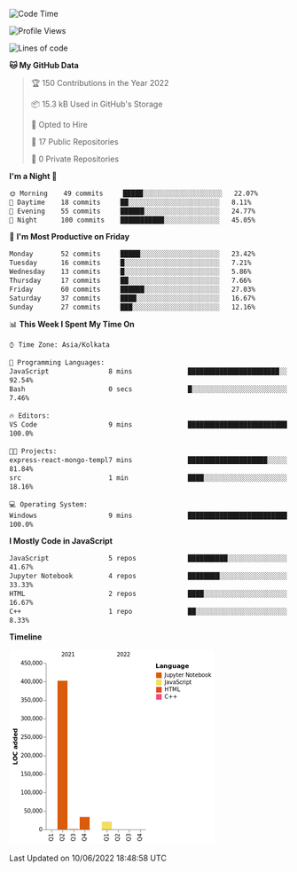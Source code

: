 <!--START_SECTION:waka-->
![Code Time](http://img.shields.io/badge/Code%20Time-0%20secs-blue)

![Profile Views](http://img.shields.io/badge/Profile%20Views-0-blue)

![Lines of code](https://img.shields.io/badge/From%20Hello%20World%20I%27ve%20Written-457%20Thousand%20lines%20of%20code-blue)

**🐱 My GitHub Data** 

> 🏆 150 Contributions in the Year 2022
 > 
> 📦 15.3 kB Used in GitHub's Storage 
 > 
> 💼 Opted to Hire
 > 
> 📜 17 Public Repositories 
 > 
> 🔑 0 Private Repositories  
 > 
**I'm a Night 🦉** 

```text
🌞 Morning    49 commits     █████░░░░░░░░░░░░░░░░░░░░   22.07% 
🌆 Daytime    18 commits     ██░░░░░░░░░░░░░░░░░░░░░░░   8.11% 
🌃 Evening    55 commits     ██████░░░░░░░░░░░░░░░░░░░   24.77% 
🌙 Night      100 commits    ███████████░░░░░░░░░░░░░░   45.05%

```
📅 **I'm Most Productive on Friday** 

```text
Monday       52 commits     █████░░░░░░░░░░░░░░░░░░░░   23.42% 
Tuesday      16 commits     █░░░░░░░░░░░░░░░░░░░░░░░░   7.21% 
Wednesday    13 commits     █░░░░░░░░░░░░░░░░░░░░░░░░   5.86% 
Thursday     17 commits     ██░░░░░░░░░░░░░░░░░░░░░░░   7.66% 
Friday       60 commits     ██████░░░░░░░░░░░░░░░░░░░   27.03% 
Saturday     37 commits     ████░░░░░░░░░░░░░░░░░░░░░   16.67% 
Sunday       27 commits     ███░░░░░░░░░░░░░░░░░░░░░░   12.16%

```


📊 **This Week I Spent My Time On** 

```text
⌚︎ Time Zone: Asia/Kolkata

💬 Programming Languages: 
JavaScript               8 mins              ███████████████████████░░   92.54% 
Bash                     0 secs              █░░░░░░░░░░░░░░░░░░░░░░░░   7.46%

🔥 Editors: 
VS Code                  9 mins              █████████████████████████   100.0%

🐱‍💻 Projects: 
express-react-mongo-templ7 mins              ████████████████████░░░░░   81.84% 
src                      1 min               ████░░░░░░░░░░░░░░░░░░░░░   18.16%

💻 Operating System: 
Windows                  9 mins              █████████████████████████   100.0%

```

**I Mostly Code in JavaScript** 

```text
JavaScript               5 repos             ██████████░░░░░░░░░░░░░░░   41.67% 
Jupyter Notebook         4 repos             ████████░░░░░░░░░░░░░░░░░   33.33% 
HTML                     2 repos             ████░░░░░░░░░░░░░░░░░░░░░   16.67% 
C++                      1 repo              ██░░░░░░░░░░░░░░░░░░░░░░░   8.33%

```


**Timeline**

![Chart not found](https://raw.githubusercontent.com/ThejaswinS/ThejaswinS/main/charts/bar_graph.png) 


 Last Updated on 10/06/2022 18:48:58 UTC
<!--END_SECTION:waka-->





